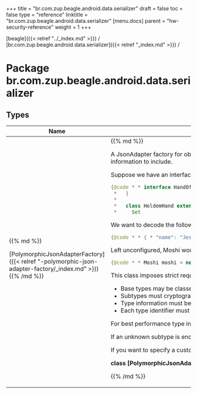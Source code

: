 +++
title = "br.com.zup.beagle.android.data.serializer"
draft = false
toc = false
type = "reference"
linktitle = "br.com.zup.beagle.android.data.serializer"
[menu.docs]
  parent = "hw-security-reference"
  weight = 1
+++

[beagle]({{< relref "../_index.md" >}}) / [br.com.zup.beagle.android.data.serializer]({{< relref "_index.md" >}}) / 



# Package br.com.zup.beagle.android.data.serializer  


## Types  
<table>
  
<thead>
<tr>
<th>
Name  
</th>
<th>
Summary  
</th>
  
</tr>
</thead>
<tbody>
<tr>
<td>
{{% md %}}

[PolymorphicJsonAdapterFactory]({{< relref "-polymorphic-json-adapter-factory/_index.md" >}})
{{% /md %}}
</td>
<td>
{{% md %}}





A JsonAdapter factory for objects that include type information in the JSON. When decoding JSON Moshi uses this type information to determine which class to decode to. When encoding Moshi uses the object’s class to determine what type information to include. 



Suppose we have an interface, its implementations, and a class that uses them: 

```java
{@code * * interface HandOfCards { * } * * class BlackjackHand extends HandOfCards { * Card hidden_card; * Listvisible_cards;
 *   }
 *
 *   class HoldemHand extends HandOfCards {
 *     Set
```


We want to decode the following JSON into the player model above: 

```java
{@code * * { * "name": "Jesse", * "hand": { * "hand_type": "blackjack", * "hidden_card": "9D", * "visible_cards": ["8H", "4C"] * } * } * }
```


Left unconfigured, Moshi would incorrectly attempt to decode the hand object to the abstract {@code HandOfCards} interface. We configure it to use the appropriate subtype instead: 

```java
{@code * * Moshi moshi = new Moshi.Builder() * .add(PolymorphicJsonAdapterFactory.of(HandOfCards.class, "hand_type") * .withSubtype(BlackjackHand.class, "blackjack") * .withSubtype(HoldemHand.class, "holdem")) * .build(); * }
```


This class imposes strict requirements on its use: 

<ul><li>Base types may be classes or interfaces.</li><li>Subtypes must cryptography as JSON objects.</li><li>Type information must be in the cryptography object. Each message must have a type label like {@code hand_type} whose value is a string like {@code blackjack} that identifies which type to use.</li><li>Each type identifier must be unique.</li></ul>

For best performance type information should be the first field in the object. Otherwise Moshi must reprocess the JSON stream once it knows the object's type. 



If an unknown subtype is encountered when decoding, this will throw a . If an unknown type is encountered when encoding, this will throw an . If the same subtype has multiple labels the first one is used when encoding. 



If you want to specify a custom unknown fallback for decoding, you can do so via [withDefaultValue]({{< relref "-polymorphic-json-adapter-factory/with-default-value.md" >}}) . This instance should be immutable, as it is shared.



  
  
<b>class [PolymorphicJsonAdapterFactory]({{< relref "-polymorphic-json-adapter-factory/_index.md" >}})<[T]({{< relref "-polymorphic-json-adapter-factory/_index.md" >}})> : JsonAdapter.Factory</b>  



{{% /md %}}
</td>
</tr>

</tbody>
</table>

